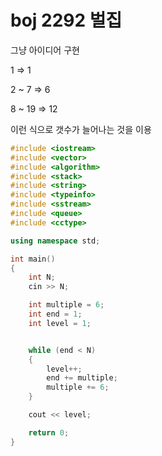 # boj 2292 벌집

그냥 아이디어 구현

1 => 1

2 ~ 7 =>  6

8 ~ 19 => 12



이런 식으로 갯수가 늘어나는 것을 이용



```c++
#include <iostream>
#include <vector>
#include <algorithm>
#include <stack>
#include <string>
#include <typeinfo>
#include <sstream>
#include <queue>
#include <cctype>

using namespace std;

int main()
{
	int N;
	cin >> N; 

	int multiple = 6;
	int end = 1; 
	int level = 1;


	while (end < N)
	{
		level++;
		end += multiple;
		multiple += 6;
	}

	cout << level;

	return 0;
}
```

